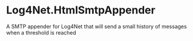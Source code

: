 # Log4Net.HtmlSmtpAppender
A SMTP appender for Log4Net that will send a small history of messages when a threshold is reached

